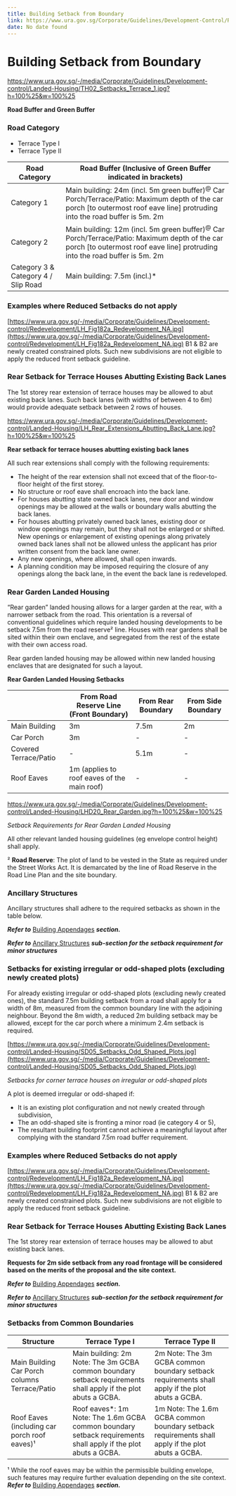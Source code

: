 ```yaml
---
title: Building Setback from Boundary
link: https://www.ura.gov.sg/Corporate/Guidelines/Development-Control/Residential/Terrace/Setbacks-from-boundaries/Ancillary-Structures
date: No date found
---
```


# Building Setback from Boundary

<https://www.ura.gov.sg/-/media/Corporate/Guidelines/Development-control/Landed-Housing/TH02_Setbacks_Terrace_1.jpg?h=100%25&w=100%25>

**Road Buffer and Green Buffer**

### Road Category
- Terrace Type I
- Terrace Type II

| Road Category | Road Buffer (Inclusive of Green Buffer indicated in brackets) |  
| --- | --- |  
| Category 1 | Main building: 24m (incl. 5m green buffer)<sup>@</sup> Car Porch/Terrace/Patio: Maximum depth of the car porch [to outermost roof eave line] protruding into the road buffer is 5m. 2m |  
| Category 2 | Main building: 12m (incl. 5m green buffer)<sup>@</sup> Car Porch/Terrace/Patio: Maximum depth of the car porch [to outermost roof eave line] protruding into the road buffer is 5m. 2m |  
| Category 3 & Category 4 / Slip Road | Main building: 7.5m (incl.)*  

### Examples where Reduced Setbacks do not apply

[https://www.ura.gov.sg/-/media/Corporate/Guidelines/Development-control/Redevelopment/LH_Fig182a_Redevelopment_NA.jpg](https://www.ura.gov.sg/-/media/Corporate/Guidelines/Development-control/Redevelopment/LH_Fig182a_Redevelopment_NA.jpg)
B1 & B2 are newly created constrained plots. Such new subdivisions are not eligible to apply the reduced front setback guideline.

### Rear Setback for Terrace Houses Abutting Existing Back Lanes

The 1st storey rear extension of terrace houses may be allowed to abut existing back lanes. Such back lanes (with widths of between 4 to 6m) would provide adequate setback between 2 rows of houses.

<https://www.ura.gov.sg/-/media/Corporate/Guidelines/Development-control/Landed-Housing/LH_Rear_Extensions_Abutting_Back_Lane.jpg?h=100%25&w=100%25>

**Rear setback for terrace houses abutting existing back lanes**

All such rear extensions shall comply with the following requirements:
- The height of the rear extension shall not exceed that of the floor-to-floor height of the first storey.
- No structure or roof eave shall encroach into the back lane.
- For houses abutting state owned back lanes, new door and window openings may be allowed at the walls or boundary walls abutting the back lanes.
- For houses abutting privately owned back lanes, existing door or window openings may remain, but they shall not be enlarged or shifted. New openings or enlargement of existing openings along privately owned back lanes shall not be allowed unless the applicant has prior written consent from the back lane owner.
- Any new openings, where allowed, shall open inwards.
- A planning condition may be imposed requiring the closure of any openings along the back lane, in the event the back lane is redeveloped.

### Rear Garden Landed Housing

“Rear garden” landed housing allows for a larger garden at the rear, with a narrower setback from the road. This orientation is a reversal of conventional guidelines which require landed housing developments to be setback 7.5m from the road reserve² line. Houses with rear gardens shall be sited within their own enclave, and segregated from the rest of the estate with their own access road.

Rear garden landed housing may be allowed within new landed housing enclaves that are designated for such a layout.

**Rear Garden Landed Housing Setbacks**

| | From Road Reserve Line (Front Boundary) | From Rear Boundary | From Side Boundary |  
| --- | --- | --- | --- |  
| Main Building | 3m | 7.5m | 2m |  
| Car Porch | 3m | - | - |  
| Covered Terrace/Patio | - | 5.1m | - |  
| Roof Eaves | 1m (applies to roof eaves of the main roof) | - | - |  

<https://www.ura.gov.sg/-/media/Corporate/Guidelines/Development-control/Landed-Housing/LHD20_Rear_Garden.jpg?h=100%25&w=100%25>

*Setback Requirements for Rear Garden Landed Housing*

All other relevant landed housing guidelines (eg envelope control height) shall apply.

² **Road Reserve**: The plot of land to be vested in the State as required under the Street Works Act. It is demarcated by the line of Road Reserve in the Road Line Plan and the site boundary.

### Ancillary Structures

Ancillary structures shall adhere to the required setbacks as shown in the table below.

***Refer to*** [Building Appendages](https://www.ura.gov.sg/Corporate/Guidelines/Development-Control/Residential/Terrace/Building-Appendages) ***section.***

***Refer to*** [Ancillary Structures](https://www.ura.gov.sg/Corporate/Guidelines/Development-Control/Residential/Terrace/Setbacks-from-boundaries/Ancillary-Structures) ***sub-section for the setback requirement for minor structures***

### Setbacks for existing irregular or odd-shaped plots (excluding newly created plots)

For already existing irregular or odd-shaped plots (excluding newly created ones), the standard 7.5m building setback from a road shall apply for a width of 8m, measured from the common boundary line with the adjoining neighbour. Beyond the 8m width, a reduced 2m building setback may be allowed, except for the car porch where a minimum 2.4m setback is required.

[https://www.ura.gov.sg/-/media/Corporate/Guidelines/Development-control/Landed-Housing/SD05_Setbacks_Odd_Shaped_Plots.jpg](https://www.ura.gov.sg/-/media/Corporate/Guidelines/Development-control/Landed-Housing/SD05_Setbacks_Odd_Shaped_Plots.jpg)

*Setbacks for corner terrace houses on irregular or odd-shaped plots*

A plot is deemed irregular or odd-shaped if:
- It is an existing plot configuration and not newly created through subdivision,
- The an odd-shaped site is fronting a minor road (ie category 4 or 5),
- The resultant building footprint cannot achieve a meaningful layout after complying with the standard 7.5m road buffer requirement.

### Examples where Reduced Setbacks do not apply

[https://www.ura.gov.sg/-/media/Corporate/Guidelines/Development-control/Redevelopment/LH_Fig182a_Redevelopment_NA.jpg](https://www.ura.gov.sg/-/media/Corporate/Guidelines/Development-control/Redevelopment/LH_Fig182a_Redevelopment_NA.jpg)
B1 & B2 are newly created constrained plots. Such new subdivisions are not eligible to apply the reduced front setback guideline.

### Rear Setback for Terrace Houses Abutting Existing Back Lanes

The 1st storey rear extension of terrace houses may be allowed to abut existing back lanes.

**Requests for 2m side setback from any road frontage will be considered based on the merits of the proposal and the site context.**

***Refer to*** [Building Appendages](https://www.ura.gov.sg/Corporate/Guidelines/Development-Control/Residential/Terrace/Building-Appendages) ***section.***

***Refer to*** [Ancillary Structures](https://www.ura.gov.sg/Corporate/Guidelines/Development-Control/Residential/Terrace/Setbacks-from-boundaries/Ancillary-Structures) ***sub-section for the setback requirement for minor structures***

### Setbacks from Common Boundaries

| Structure | Terrace Type I | Terrace Type II |
| --- | --- | --- |
| Main Building Car Porch columns Terrace/Patio | Main building: 2m Note: The 3m GCBA common boundary setback requirements shall apply if the plot abuts a GCBA. | 2m Note: The 3m GCBA common boundary setback requirements shall apply if the plot abuts a GCBA. |
| Roof Eaves (including car porch roof eaves)¹ | Roof eaves*: 1m Note: The 1.6m GCBA common boundary setback requirements shall apply if the plot abuts a GCBA. | 1m Note: The 1.6m GCBA common boundary setback requirements shall apply if the plot abuts a GCBA. |

¹ While the roof eaves may be within the permissible building envelope, such features may require further evaluation depending on the site context. ***Refer to*** [Building Appendages](https://www.ura.gov.sg/Corporate/Guidelines/Development-Control/Residential/Terrace/Building-Appendages) ***section.***

